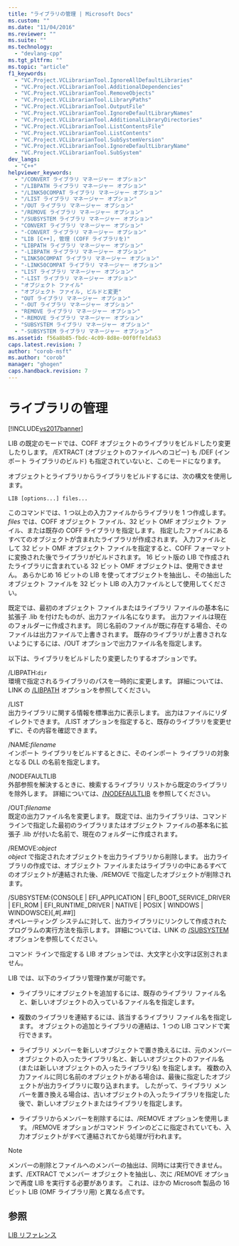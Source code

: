 ```yaml
---
title: "ライブラリの管理 | Microsoft Docs"
ms.custom: ""
ms.date: "11/04/2016"
ms.reviewer: ""
ms.suite: ""
ms.technology: 
  - "devlang-cpp"
ms.tgt_pltfrm: ""
ms.topic: "article"
f1_keywords: 
  - "VC.Project.VCLibrarianTool.IgnoreAllDefaultLibraries"
  - "VC.Project.VCLibrarianTool.AdditionalDependencies"
  - "VC.Project.VCLibrarianTool.RemoveObjects"
  - "VC.Project.VCLibrarianTool.LibraryPaths"
  - "VC.Project.VCLibrarianTool.OutputFile"
  - "VC.Project.VCLibrarianTool.IgnoreDefaultLibraryNames"
  - "VC.Project.VCLibrarianTool.AdditionalLibraryDirectories"
  - "VC.Project.VCLibrarianTool.ListContentsFile"
  - "VC.Project.VCLibrarianTool.ListContents"
  - "VC.Project.VCLibrarianTool.SubSystemVersion"
  - "VC.Project.VCLibrarianTool.IgnoreDefaultLibraryName"
  - "VC.Project.VCLibrarianTool.SubSystem"
dev_langs: 
  - "C++"
helpviewer_keywords: 
  - "/CONVERT ライブラリ マネージャー オプション"
  - "/LIBPATH ライブラリ マネージャー オプション"
  - "/LINK50COMPAT ライブラリ マネージャー オプション"
  - "/LIST ライブラリ マネージャー オプション"
  - "/OUT ライブラリ マネージャー オプション"
  - "/REMOVE ライブラリ マネージャー オプション"
  - "/SUBSYSTEM ライブラリ マネージャー オプション"
  - "CONVERT ライブラリ マネージャー オプション"
  - "-CONVERT ライブラリ マネージャー オプション"
  - "LIB [C++], 管理 (COFF ライブラリを)"
  - "LIBPATH ライブラリ マネージャー オプション"
  - "-LIBPATH ライブラリ マネージャー オプション"
  - "LINK50COMPAT ライブラリ マネージャー オプション"
  - "-LINK50COMPAT ライブラリ マネージャー オプション"
  - "LIST ライブラリ マネージャー オプション"
  - "-LIST ライブラリ マネージャー オプション"
  - "オブジェクト ファイル"
  - "オブジェクト ファイル, ビルドと変更"
  - "OUT ライブラリ マネージャー オプション"
  - "-OUT ライブラリ マネージャー オプション"
  - "REMOVE ライブラリ マネージャー オプション"
  - "-REMOVE ライブラリ マネージャー オプション"
  - "SUBSYSTEM ライブラリ マネージャー オプション"
  - "-SUBSYSTEM ライブラリ マネージャー オプション"
ms.assetid: f56a8b85-fbdc-4c09-8d8e-00f0ffe1da53
caps.latest.revision: 7
author: "corob-msft"
ms.author: "corob"
manager: "ghogen"
caps.handback.revision: 7
---
```

# ライブラリの管理
[!INCLUDE[vs2017banner](../../assembler/inline/includes/vs2017banner.md)]

LIB の既定のモードでは、COFF オブジェクトのライブラリをビルドしたり変更したりします。  \/EXTRACT \(オブジェクトのファイルへのコピー\) も \/DEF \(インポート ライブラリのビルド\) も指定されていないと、このモードになります。  
  
 オブジェクトとライブラリからライブラリをビルドするには、次の構文を使用します。  
  
```  
LIB [options...] files...  
```  
  
 このコマンドでは、1 つ以上の入力ファイルからライブラリを 1 つ作成します。  *files* では、COFF オブジェクト ファイル、32 ビット OMF オブジェクト ファイル、または既存の COFF ライブラリを指定します。  指定したファイルにあるすべてのオブジェクトが含まれたライブラリが作成されます。  入力ファイルとして 32 ビット OMF オブジェクト ファイルを指定すると、COFF フォーマットに変換された後でライブラリがビルドされます。  16 ビット版の LIB で作成されたライブラリに含まれている 32 ビット OMF オブジェクトは、使用できません。  あらかじめ 16 ビットの LIB を使ってオブジェクトを抽出し、その抽出したオブジェクト ファイルを 32 ビット LIB の入力ファイルとして使用してください。  
  
 既定では、最初のオブジェクト ファイルまたはライブラリ ファイルの基本名に拡張子 .lib を付けたものが、出力ファイル名になります。  出力ファイルは現在のフォルダーに作成されます。  同じ名前のファイルが既に存在する場合、そのファイルは出力ファイルで上書きされます。  既存のライブラリが上書きされないようにするには、\/OUT オプションで出力ファイル名を指定します。  
  
 以下は、ライブラリをビルドしたり変更したりするオプションです。  
  
 \/LIBPATH:`dir`  
 環境で指定されるライブラリのパスを一時的に変更します。  詳細については、LINK の [\/LIBPATH](../../build/reference/libpath-additional-libpath.md) オプションを参照してください。  
  
 \/LIST  
 出力ライブラリに関する情報を標準出力に表示します。  出力はファイルにリダイレクトできます。  \/LIST オプションを指定すると、既存のライブラリを変更せずに、その内容を確認できます。  
  
 \/NAME:*filename*  
 インポート ライブラリをビルドするときに、そのインポート ライブラリの対象となる DLL の名前を指定します。  
  
 \/NODEFAULTLIB  
 外部参照を解決するときに、検索するライブラリ リストから既定のライブラリを除外します。  詳細については、[\/NODEFAULTLIB](../../build/reference/nodefaultlib-ignore-libraries.md) を参照してください。  
  
 \/OUT:*filename*  
 既定の出力ファイル名を変更します。  既定では、出力ライブラリは、コマンド ラインで指定した最初のライブラリまたはオブジェクト ファイルの基本名に拡張子 .lib が付いた名前で、現在のフォルダーに作成されます。  
  
 \/REMOVE:*object*  
 *object* で指定されたオブジェクトを出力ライブラリから削除します。  出力ライブラリの作成では、オブジェクト ファイルまたはライブラリの中にあるすべてのオブジェクトが連結された後、\/REMOVE で指定したオブジェクトが削除されます。  
  
 \/SUBSYSTEM:{CONSOLE &#124; EFI\_APPLICATION &#124; EFI\_BOOT\_SERVICE\_DRIVER &#124; EFI\_ROM &#124; EFI\_RUNTIME\_DRIVER &#124; NATIVE &#124; POSIX &#124; WINDOWS &#124; WINDOWSCE}\[,\#\[.\#\#\]\]  
 オペレーティング システムに対して、出力ライブラリにリンクして作成されたプログラムの実行方法を指示します。  詳細については、LINK の [\/SUBSYSTEM](../../build/reference/subsystem-specify-subsystem.md) オプションを参照してください。  
  
 コマンド ラインで指定する LIB オプションでは、大文字と小文字は区別されません。  
  
 LIB では、以下のライブラリ管理作業が可能です。  
  
-   ライブラリにオブジェクトを追加するには、既存のライブラリ ファイル名と、新しいオブジェクトの入っているファイル名を指定します。  
  
-   複数のライブラリを連結するには、該当するライブラリ ファイル名を指定します。  オブジェクトの追加とライブラリの連結は、1 つの LIB コマンドで実行できます。  
  
-   ライブラリ メンバーを新しいオブジェクトで置き換えるには、元のメンバー オブジェクトの入ったライブラリ名と、新しいオブジェクトのファイル名 \(または新しいオブジェクトの入ったライブラリ名\) を指定します。  複数の入力ファイルに同じ名前のオブジェクトがある場合は、最後に指定したオブジェクトが出力ライブラリに取り込まれます。  したがって、ライブラリ メンバーを置き換える場合は、古いオブジェクトの入ったライブラリを指定した後で、新しいオブジェクトまたはライブラリを指定します。  
  
-   ライブラリからメンバーを削除するには、\/REMOVE オプションを使用します。  \/REMOVE オプションがコマンド ラインのどこに指定されていても、入力オブジェクトがすべて連結されてから処理が行われます。  
  
> [!NOTE]
>  メンバーの削除とファイルへのメンバーの抽出は、同時には実行できません。  まず、\/EXTRACT でメンバー オブジェクトを抽出し、次に \/REMOVE オプションで再度 LIB を実行する必要があります。  これは、ほかの Microsoft 製品の 16 ビット LIB \(OMF ライブラリ用\) と異なる点です。  
  
## 参照  
 [LIB リファレンス](../../build/reference/lib-reference.md)